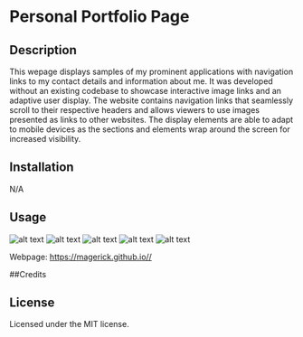# Personal Portfolio Page

## Description
This wepage displays samples of my prominent applications with navigation links to my contact details and information about me. It was developed without an existing codebase to showcase interactive image links and an adaptive user display. The website contains navigation links that seamlessly scroll to their respective headers and allows viewers to use images presented as links to other websites. The display elements are able to adapt to mobile devices as the sections and elements wrap around the screen for increased visibility.

## Installation
N/A

## Usage

![alt text](assets/images/?raw=true)
![alt text](assets/images/?raw=true)
![alt text](assets/images/?raw=true)
![alt text](assets/images/?raw=true)
![alt text](assets/images/?raw=true)

Webpage: https://magerick.github.io//

##Credits

## License
Licensed under the MIT license.
